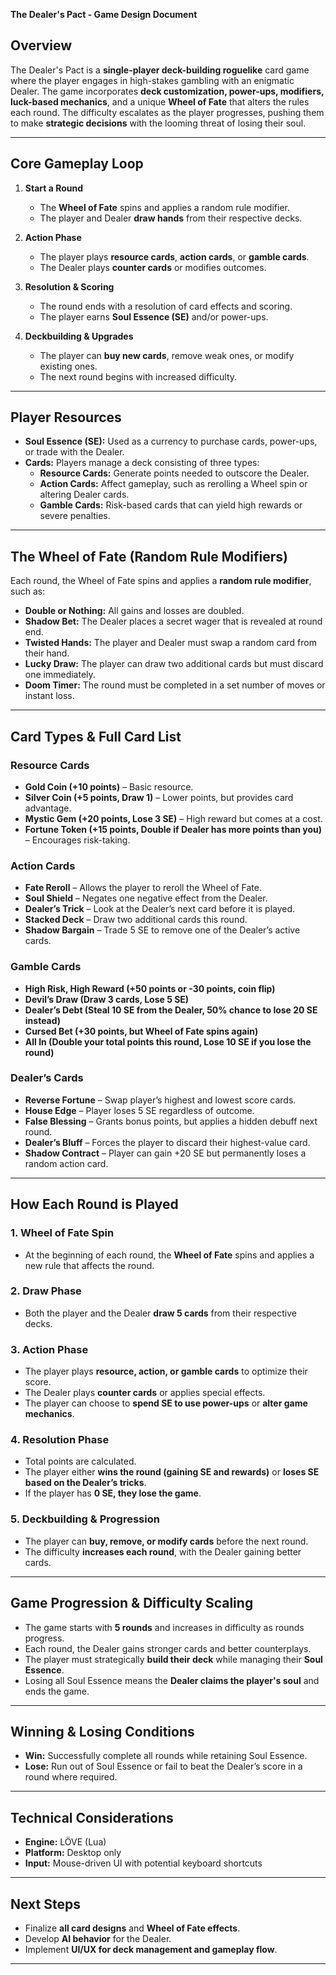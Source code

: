 **The Dealer's Pact - Game Design Document**

## **Overview**
The Dealer's Pact is a **single-player deck-building roguelike** card game where the player engages in high-stakes gambling with an enigmatic Dealer. The game incorporates **deck customization, power-ups, modifiers, luck-based mechanics**, and a unique **Wheel of Fate** that alters the rules each round. The difficulty escalates as the player progresses, pushing them to make **strategic decisions** with the looming threat of losing their soul.

---

## **Core Gameplay Loop**
1. **Start a Round**
   - The **Wheel of Fate** spins and applies a random rule modifier.
   - The player and Dealer **draw hands** from their respective decks.
   
2. **Action Phase**
   - The player plays **resource cards**, **action cards**, or **gamble cards**.
   - The Dealer plays **counter cards** or modifies outcomes.
   
3. **Resolution & Scoring**
   - The round ends with a resolution of card effects and scoring.
   - The player earns **Soul Essence (SE)** and/or power-ups.
   
4. **Deckbuilding & Upgrades**
   - The player can **buy new cards**, remove weak ones, or modify existing ones.
   - The next round begins with increased difficulty.

---

## **Player Resources**
- **Soul Essence (SE):** Used as a currency to purchase cards, power-ups, or trade with the Dealer.
- **Cards:** Players manage a deck consisting of three types:
  - **Resource Cards:** Generate points needed to outscore the Dealer.
  - **Action Cards:** Affect gameplay, such as rerolling a Wheel spin or altering Dealer cards.
  - **Gamble Cards:** Risk-based cards that can yield high rewards or severe penalties.

---

## **The Wheel of Fate (Random Rule Modifiers)**
Each round, the Wheel of Fate spins and applies a **random rule modifier**, such as:
- **Double or Nothing:** All gains and losses are doubled.
- **Shadow Bet:** The Dealer places a secret wager that is revealed at round end.
- **Twisted Hands:** The player and Dealer must swap a random card from their hand.
- **Lucky Draw:** The player can draw two additional cards but must discard one immediately.
- **Doom Timer:** The round must be completed in a set number of moves or instant loss.

---

## **Card Types & Full Card List**

### **Resource Cards**
- **Gold Coin (+10 points)** – Basic resource.
- **Silver Coin (+5 points, Draw 1)** – Lower points, but provides card advantage.
- **Mystic Gem (+20 points, Lose 3 SE)** – High reward but comes at a cost.
- **Fortune Token (+15 points, Double if Dealer has more points than you)** – Encourages risk-taking.

### **Action Cards**
- **Fate Reroll** – Allows the player to reroll the Wheel of Fate.
- **Soul Shield** – Negates one negative effect from the Dealer.
- **Dealer’s Trick** – Look at the Dealer’s next card before it is played.
- **Stacked Deck** – Draw two additional cards this round.
- **Shadow Bargain** – Trade 5 SE to remove one of the Dealer’s active cards.

### **Gamble Cards**
- **High Risk, High Reward (+50 points or -30 points, coin flip)**
- **Devil’s Draw (Draw 3 cards, Lose 5 SE)**
- **Dealer’s Debt (Steal 10 SE from the Dealer, 50% chance to lose 20 SE instead)**
- **Cursed Bet (+30 points, but Wheel of Fate spins again)**
- **All In (Double your total points this round, Lose 10 SE if you lose the round)**

### **Dealer’s Cards**
- **Reverse Fortune** – Swap player’s highest and lowest score cards.
- **House Edge** – Player loses 5 SE regardless of outcome.
- **False Blessing** – Grants bonus points, but applies a hidden debuff next round.
- **Dealer’s Bluff** – Forces the player to discard their highest-value card.
- **Shadow Contract** – Player can gain +20 SE but permanently loses a random action card.

---

## **How Each Round is Played**

### **1. Wheel of Fate Spin**
- At the beginning of each round, the **Wheel of Fate** spins and applies a new rule that affects the round.

### **2. Draw Phase**
- Both the player and the Dealer **draw 5 cards** from their respective decks.

### **3. Action Phase**
- The player plays **resource, action, or gamble cards** to optimize their score.
- The Dealer plays **counter cards** or applies special effects.
- The player can choose to **spend SE to use power-ups** or **alter game mechanics**.

### **4. Resolution Phase**
- Total points are calculated.
- The player either **wins the round (gaining SE and rewards)** or **loses SE based on the Dealer’s tricks**.
- If the player has **0 SE, they lose the game**.

### **5. Deckbuilding & Progression**
- The player can **buy, remove, or modify cards** before the next round.
- The difficulty **increases each round**, with the Dealer gaining better cards.

---

## **Game Progression & Difficulty Scaling**
- The game starts with **5 rounds** and increases in difficulty as rounds progress.
- Each round, the Dealer gains stronger cards and better counterplays.
- The player must strategically **build their deck** while managing their **Soul Essence**.
- Losing all Soul Essence means the **Dealer claims the player's soul** and ends the game.

---

## **Winning & Losing Conditions**
- **Win:** Successfully complete all rounds while retaining Soul Essence.
- **Lose:** Run out of Soul Essence or fail to beat the Dealer’s score in a round where required.

---

## **Technical Considerations**
- **Engine:** LÖVE (Lua)
- **Platform:** Desktop only
- **Input:** Mouse-driven UI with potential keyboard shortcuts

---

## **Next Steps**
- Finalize **all card designs** and **Wheel of Fate effects**.
- Develop **AI behavior** for the Dealer.
- Implement **UI/UX for deck management and gameplay flow**.

---